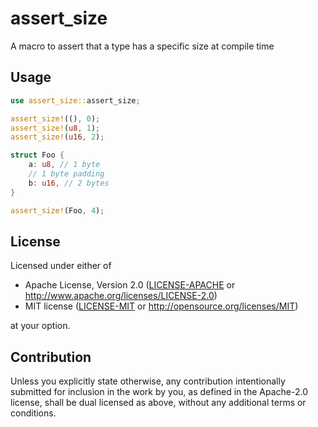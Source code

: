 # assert_size

A macro to assert that a type has a specific size at compile time

## Usage

```rust
use assert_size::assert_size;

assert_size!((), 0);
assert_size!(u8, 1);
assert_size!(u16, 2);

struct Foo {
    a: u8, // 1 byte
    // 1 byte padding
    b: u16, // 2 bytes
}

assert_size!(Foo, 4);
```

## License

Licensed under either of

-   Apache License, Version 2.0 ([LICENSE-APACHE](LICENSE-APACHE) or <http://www.apache.org/licenses/LICENSE-2.0>)
-   MIT license ([LICENSE-MIT](LICENSE-MIT) or <http://opensource.org/licenses/MIT>)

at your option.

## Contribution

Unless you explicitly state otherwise, any contribution intentionally submitted
for inclusion in the work by you, as defined in the Apache-2.0 license, shall be
dual licensed as above, without any additional terms or conditions.
